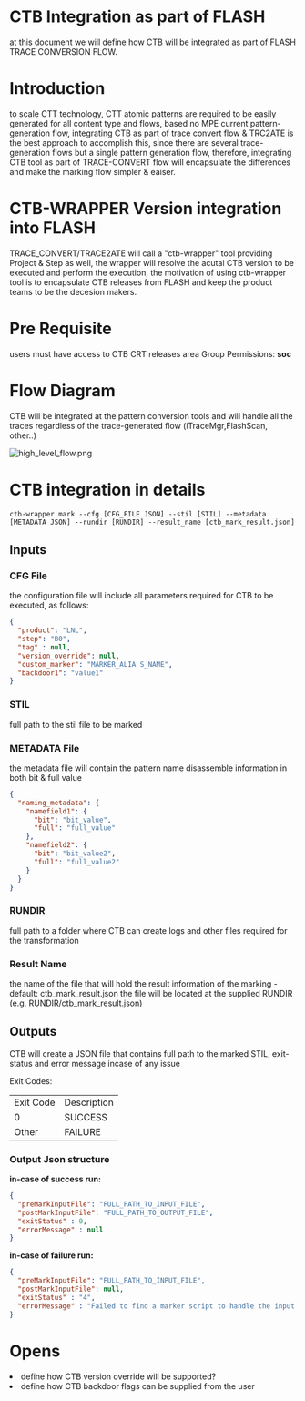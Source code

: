 # CTB Integration as part of FLASH
at this document we will define how CTB will be integrated as part of FLASH TRACE CONVERSION FLOW.

# Introduction
to scale CTT technology, CTT atomic patterns are required to be easily generated for all content type and flows, based no MPE current pattern-generation flow, integrating CTB as part of trace convert flow & TRC2ATE is the best approach
to accomplish this, since there are several trace-generation flows but a single pattern generation flow, therefore, integrating CTB tool as part of TRACE-CONVERT flow will encapsulate the differences and make the marking flow simpler & eaiser. 

# CTB-WRAPPER Version integration into FLASH
TRACE_CONVERT/TRACE2ATE will call a "ctb-wrapper" tool providing Project & Step as well, the wrapper will resolve the acutal CTB version to be executed and perform the execution, the motivation of using ctb-wrapper tool is to encapsulate CTB releases from FLASH and keep the 
product teams to be the decesion makers.

# Pre Requisite
users must have access to CTB CRT releases area
Group Permissions: **soc**

# Flow Diagram
CTB will be integrated at the pattern conversion tools and will handle all the traces regardless of the trace-generated flow (iTraceMgr,FlashScan, other..)

![high_level_flow.png](high_level_flow.png)

# CTB integration in details
```Shell
ctb-wrapper mark --cfg [CFG_FILE JSON] --stil [STIL] --metadata [METADATA JSON] --rundir [RUNDIR] --result_name [ctb_mark_result.json]
```
## Inputs
### CFG File
the configuration file will include all parameters required for CTB to be executed, as follows:
```JSON
{
  "product": "LNL",
  "step": "B0",
  "tag" : null,
  "version_override": null,
  "custom_marker": "MARKER_ALIA S_NAME", 
  "backdoor1": "value1"
}
```

### STIL
full path to the stil file to be marked

### METADATA File
the metadata file will contain the pattern name disassemble information in both bit & full value
```JSON
{
  "naming_metadata": {
    "namefield1": {
      "bit": "bit_value",
      "full": "full_value"
    },
    "namefield2": {
      "bit": "bit_value2",
      "full": "full_value2"
    }
  }
}
```
### RUNDIR
full path to a folder where CTB can create logs and other files required for the transformation

### Result Name
the name of the file that will hold the result information of the marking - default: ctb_mark_result.json
the file will be located at the supplied RUNDIR (e.g. RUNDIR/ctb_mark_result.json)

## Outputs
CTB will create a JSON file that contains full path to the marked STIL, exit-status and error message incase of any issue

Exit Codes:
<table>
<tr><td>Exit Code</td><td>Description</td></tr>
<tr><td>0</td><td>SUCCESS</td></tr>
<tr><td>Other</td><td>FAILURE</td></tr>
</table>


### Output Json structure

**in-case of success run:**
```JSON
{
  "preMarkInputFile": "FULL_PATH_TO_INPUT_FILE",
  "postMarkInputFile": "FULL_PATH_TO_OUTPUT_FILE",
  "exitStatus" : 0,
  "errorMessage" : null
}
```

**in-case of failure run:**
```JSON
{
  "preMarkInputFile": "FULL_PATH_TO_INPUT_FILE",
  "postMarkInputFile": null,
  "exitStatus" : "4",
  "errorMessage" : "Failed to find a marker script to handle the input stimulus"
}
```

# Opens
<list>
<li>define how CTB version override will be supported?
</li>
<li>
define how CTB backdoor flags can be supplied from the user
</li>
</list>
